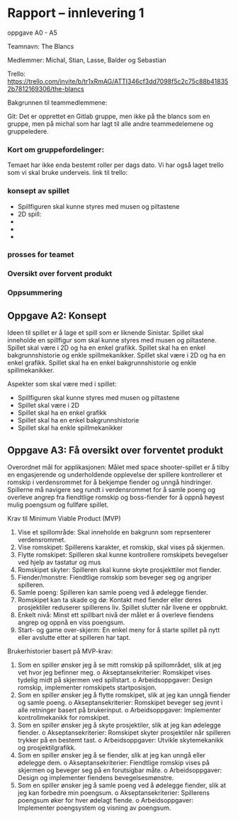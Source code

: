 # Rapport – innlevering 1

oppgave A0 - A5 

Teamnavn: The Blancs  

Medlemmer: Michal, Stian, Lasse, Balder og Sebastian

Trello: https://trello.com/invite/b/tr1xRmAG/ATTI346cf3dd7098f5c2c75c88b418352b7812169306/the-blancs

Bakgrunnen til teammedlemmene: 


Git: Det er opprettet en Gitlab gruppe, men ikke på the blancs som en gruppe, men på michal som har lagt til alle andre teammedelemene og gruppeledere. 

### Kort om gruppefordelinger: 
Temaet har ikke enda bestemt roller per dags dato. Vi har også laget trello som vi skal bruke underveis. link til trello: 

### konsept av spillet

* Spillfiguren skal kunne styres med musen og piltastene 
* 2D spill:
*
*
*

### prosses for teamet 


### Oversikt over forvent produkt


### Oppsummering 


## Oppgave A2: Konsept
Ideen til spillet er å lage et spill som er liknende Sinistar.
Spillet skal inneholde en spillfigur som skal kunne styres med musen og piltastene. Spillet skal være i 2D og ha en enkel grafikk. Spillet skal ha en enkel bakgrunnshistorie og enkle spillmekanikker. 
Spillet skal være i 2D og ha en enkel grafikk. Spillet skal ha en enkel bakgrunnshistorie og enkle spillmekanikker.

Aspekter som skal være med i spillet:
- Spillfiguren skal kunne styres med musen og piltastene
- Spillet skal være i 2D
- Spillet skal ha en enkel grafikk
- Spillet skal ha en enkel bakgrunnshistorie
- Spillet skal ha enkle spillmekanikker

## Oppgave A3: Få oversikt over forventet produkt

Overordnet mål for applikasjonen: 
Målet med space shooter-spillet er å tilby en engasjerende og underholdende opplevelse der spillere kontrollerer et romskip i verdensrommet for å bekjempe fiender og unngå hindringer. Spillerne må navigere seg rundt i verdensrommet for å samle poeng og overleve angrep fra fiendtlige romskip og boss-fiender for å oppnå høyest mulig poengsum og fullføre spillet.

Krav til Minimum Viable Product (MVP)
1. Vise et spillområde: Skal inneholde en bakgrunn som reprsenterer verdensrommet. 
2. Vise romskipet: Spillerens karakter, et romskip, skal vises på skjermen. 
3. Flytte romskipet: Spilleren skal kunne kontrollere romskipets bevegelser ved hjelp av tastatur og mus
4. Romskipet skyter: Spilleren skal kunne skyte prosjekttiler mot fiender.
5. Fiender/monstre: Fiendtlige romskip som beveger seg og angriper spilleren. 
6. Samle poeng: Spilleren kan samle poeng ved å ødelegge fiender.
7. Romskipet kan ta skade og dø: Kontakt med fiender eller deres prosjektiler reduserer spillerens liv. Spillet slutter når livene er oppbrukt.
8. Enkelt nivå: Minst ett spillbart nivå der målet er å overleve fiendens angrep og oppnå en viss poengsum.
9.  Start- og game over-skjerm: En enkel meny for å starte spillet på nytt eller avslutte etter at spilleren har tapt.

Brukerhistorier basert på MVP-krav: 

1.  Som en spiller ønsker jeg å se mitt romskip på spillområdet, slik at jeg vet hvor jeg befinner meg.
o   Akseptansekriterier: Romskipet vises tydelig midt på skjermen ved spillstart.
o   Arbeidsoppgaver: Design romskip, implementer romskipets startposisjon.
2.  Som en spiller ønsker jeg å flytte romskipet, slik at jeg kan unngå fiender og samle poeng.
o   Akseptansekriterier: Romskipet beveger seg jevnt i alle retninger basert på brukerinput.
o   Arbeidsoppgaver: Implementer kontrollmekanikk for romskipet.
3.  Som en spiller ønsker jeg å skyte prosjektiler, slik at jeg kan ødelegge fiender.
o   Akseptansekriterier: Romskipet skyter prosjektiler når spilleren trykker på en bestemt tast.
o   Arbeidsoppgaver: Utvikle skytemekanikk og prosjektilgrafikk.
4.  Som en spiller ønsker jeg å se fiender, slik at jeg kan unngå eller ødelegge dem.
o   Akseptansekriterier: Fiendtlige romskip vises på skjermen og beveger seg på en forutsigbar måte.
o   Arbeidsoppgaver: Design og implementer fiendens bevegelsesmønstre.
5.  Som en spiller ønsker jeg å samle poeng ved å ødelegge fiender, slik at jeg kan forbedre min poengsum.
o   Akseptansekriterier: Spillerens poengsum øker for hver ødelagt fiende.
o   Arbeidsoppgaver: Implementer poengsystem og visning av poengsum.
